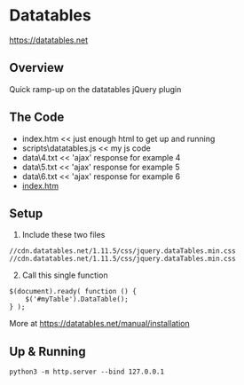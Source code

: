 # Datatables

https://datatables.net

## Overview

Quick ramp-up on the datatables jQuery plugin

## The Code

* index.htm << just enough html to get up and running
* scripts\datatables.js << my js code
* data\4.txt << 'ajax' response for example 4
* data\5.txt << 'ajax' response for example 5
* data\6.txt << 'ajax' response for example 6
* [index.htm](index.htm!)

## Setup

1. Include these two files 

```
//cdn.datatables.net/1.11.5/css/jquery.dataTables.min.css
//cdn.datatables.net/1.11.5/css/jquery.dataTables.min.css
```

2. Call this single function 

```
$(document).ready( function () {
    $('#myTable').DataTable();
} );
```

More at https://datatables.net/manual/installation

## Up & Running

`python3 -m http.server --bind 127.0.0.1`